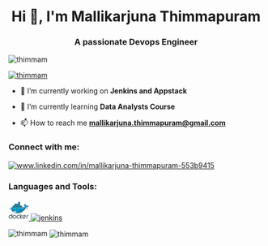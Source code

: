<h1 align="center">Hi 👋, I'm Mallikarjuna Thimmapuram</h1>
<h3 align="center">A passionate Devops Engineer</h3>

<p align="left"> <img src="https://komarev.com/ghpvc/?username=thimmam&label=Profile%20views&color=0e75b6&style=flat" alt="thimmam" /> </p>

<p align="left"> <a href="https://github.com/ryo-ma/github-profile-trophy"><img src="https://github-profile-trophy.vercel.app/?username=thimmam" alt="thimmam" /></a> </p>

- 🔭 I’m currently working on **Jenkins and Appstack**

- 🌱 I’m currently learning **Data Analysts Course**

- 📫 How to reach me **mallikarjuna.thimmapuram@gmail.com**

<h3 align="left">Connect with me:</h3>
<p align="left">
<a href="https://linkedin.com/in/www.linkedin.com/in/mallikarjuna-thimmapuram-553b9415" target="blank"><img align="center" src="https://raw.githubusercontent.com/rahuldkjain/github-profile-readme-generator/master/src/images/icons/Social/linked-in-alt.svg" alt="www.linkedin.com/in/mallikarjuna-thimmapuram-553b9415" height="30" width="40" /></a>
</p>

<h3 align="left">Languages and Tools:</h3>
<p align="left"> <a href="https://www.docker.com/" target="_blank" rel="noreferrer"> <img src="https://raw.githubusercontent.com/devicons/devicon/master/icons/docker/docker-original-wordmark.svg" alt="docker" width="40" height="40"/> </a> <a href="https://www.jenkins.io" target="_blank" rel="noreferrer"> <img src="https://www.vectorlogo.zone/logos/jenkins/jenkins-icon.svg" alt="jenkins" width="40" height="40"/> </a> </p>

<p><img align="left" src="https://github-readme-stats.vercel.app/api/top-langs?username=thimmam&show_icons=true&locale=en&layout=compact" alt="thimmam" /></p>

<p>&nbsp;<img align="center" src="https://github-readme-stats.vercel.app/api?username=thimmam&show_icons=true&locale=en" alt="thimmam" /></p>
